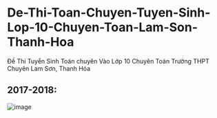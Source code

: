 # De-Thi-Toan-Chuyen-Tuyen-Sinh-Lop-10-Chuyen-Toan-Lam-Son-Thanh-Hoa
Đề Thi Tuyển Sinh Toán chuyên Vào Lớp 10 Chuyên Toán Trường THPT Chuyên Lam Sơn, Thanh Hóa

## 2017-2018:
![image](https://github.com/user-attachments/assets/4b20088e-c835-4492-b4b0-05e4cdf75971)



